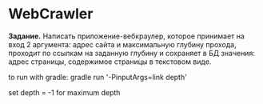 # WebCrawler
<b>Задание.</b>
Написать приложение-вебкраулер, которое принимает на вход 2 аргумента: адрес сайта и максимальную глубину прохода, проходит по ссылкам на заданную глубину и сохраняет в БД значения: адрес страницы, содержимое страницы в текстовом виде.

to run with gradle: 
gradle run '-PinputArgs=link depth'

set depth = -1 for maximum depth
